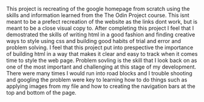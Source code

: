 This project is recreating of the google homepage from scratch using the skills and information learned from the The Odin Project course. This isnt meant to be a prefect recreation of the website as the links dont work, but is meant to be a close visual copy to. 
After completing this project I feel that I demostrated the skills of writing html in a good fashion and finding creative ways to style using css and building good habits of trial and error and problem solving. I feel that this project put into prespective the importance of building html in a way that makes it clear and easy to track when it comes time to style the web page. Problem sovling is the skill that I look back on as one of the most important and challenging at this stage of my development. There were many times I would run into road blocks and I trouble shooting and googling the problem were key to learning how to do things such as applying images from my file and how to creating the navigation bars at the top and bottom of the page.

